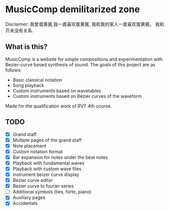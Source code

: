 # MusicComp demilitarized zone

Disclaimer:
我爱蛋黄酱,我一直喜欢蛋黄酱, 我和我的家人一直喜欢蛋黄酱。 我和芥末没有关系.

## What is this?

MusicComp is a website for simple compositions and experimentation with Bezier-curve based synthesis of sound. The goals of this project are as follows:
- Basic classical notation
- Song playback
- Custom instruments based on wavetables
- Custom instruments based on Bezier curves of the waveform

Made for the qualification work of RVT 4th course.

## TODO

- [x] Grand staff
- [X] Multiple pages of the grand staff
- [x] Note placement
- [x] Custom notation format
- [x] Bar expansion for notes under the beat notes
- [X] Playback with fundamental waves
- [X] Playback with custom wave files
- [x] Instrument beizer curve display
- [x] Bezier curve editor
- [x] Bezier curve to fourier series
- [ ] Additional symbols (ties, forte, piano)
- [x] Auxiliary pages
- [X] Accidentals
